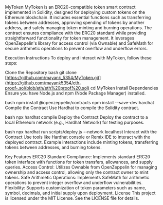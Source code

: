 


MyToken
MyToken is an ERC20-compatible token smart contract implemented in Solidity, designed for deploying custom tokens on the Ethereum blockchain. It includes essential functions such as transferring tokens between addresses, approving spending of tokens by another address, and safely managing token minting and burning operations. The contract ensures compliance with the ERC20 standard while providing straightforward functionality for token management. It leverages OpenZeppelin's library for access control (via Ownable) and SafeMath for secure arithmetic operations to prevent overflow and underflow errors.

Execution Instructions
To deploy and interact with MyToken, follow these steps:

Clone the Repository
bash
git clone [https://github.com/mayank_5354/MyToken.git](https://github.com/mayank5354/eth-proof-.sol/blob/eth/eth%20proof%20.sol)
cd MyToken
Install Dependencies
Ensure you have Node.js and npm (Node Package Manager) installed.

bash
npm install @openzeppelin/contracts
npm install --save-dev hardhat
Compile the Contract
Use Hardhat to compile the Solidity contract.

bash
npx hardhat compile
Deploy the Contract
Deploy the contract to a local Ethereum network (e.g., Hardhat Network) for testing purposes.

bash
npx hardhat run scripts/deploy.js --network localhost
Interact with the Contract
Use tools like Hardhat console or Remix IDE to interact with the deployed contract. Example interactions include minting tokens, transferring tokens between addresses, and burning tokens.

Key Features
ERC20 Standard Compliance: Implements standard ERC20 token interface with functions for token transfers, allowances, and supply queries.
Access Control: Utilizes Ownable from OpenZeppelin for managing ownership and access control, allowing only the contract owner to mint tokens.
Safe Arithmetic Operations: Implements SafeMath for arithmetic operations to prevent integer overflow and underflow vulnerabilities.
Flexibility: Supports customization of token parameters such as name, symbol, decimals, and initial supply upon deployment.
License
This project is licensed under the MIT License. See the LICENSE file for details.

